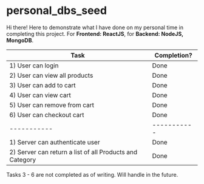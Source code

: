 # personal_dbs_seed

Hi there! Here to demonstrate what I have done on my personal time in completing this project. For <strong>Frontend: ReactJS</strong>, for <strong>Backend: NodeJS, MongoDB</strong>.

| Task      |  Completion?|
| ----------- | ----------- |
| 1) User can login      | Done       |
| 2) User can view all products   | Done        |
| 3) User can add to cart   | Done        |
| 4) User can view cart   | Done        |
| 5) User can remove from cart   | Done        |
| 6) User can checkout cart   | Done        |
| ----------- | ----------- |
| 1) Server can authenticate user      | Done       |
| 2) Server can return a list of all Products and Category  | Done        |

Tasks 3 - 6 are not completed as of writing. Will handle in the future.



